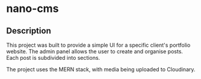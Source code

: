 # nano-cms

## Description

This project was built to provide a simple UI for a specific client's portfolio website. The admin panel allows the user to create and organise posts. Each post is subdivided into sections.

The project uses the MERN stack, with media being uploaded to Cloudinary.
